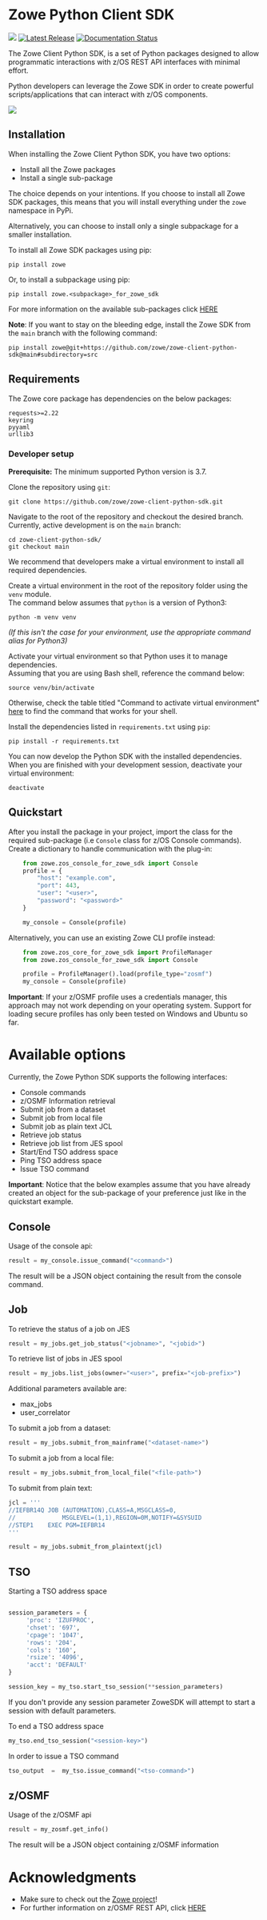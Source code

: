 # Zowe Python Client SDK

![](https://img.shields.io/badge/license-EPL--2.0-blue) [![Latest Release](https://img.shields.io/github/v/release/zowe/zowe-client-python-sdk)](https://github.com/zowe/zowe-client-python-sdk/releases/latest) [![Documentation Status](https://readthedocs.org/projects/zowe-client-python-sdk/badge/?version=latest)](https://zowe-client-python-sdk.readthedocs.io/en/latest/index.html)

The Zowe Client Python SDK, is a set of Python packages designed to allow programmatic 
interactions with z/OS REST API interfaces with minimal effort.

Python developers can leverage the Zowe SDK in order to create powerful scripts/applications
that can interact with z/OS components.

![](./img/zowesdk.gif)

## Installation

When installing the Zowe Client Python SDK, you have two options:

- Install all the Zowe packages
- Install a single sub-package

The choice depends on your intentions. If you choose to install all Zowe SDK packages,
this means that you will install everything under the `zowe` namespace in PyPi. 

Alternatively, you can choose to install only a single subpackage for a smaller installation.


To install all Zowe SDK packages using pip:

```
pip install zowe
```

Or, to install a subpackage using pip:

```
pip install zowe.<subpackage>_for_zowe_sdk
```

For more information on the available sub-packages click [HERE](https://zowe-client-python-sdk.readthedocs.io/en/latest/packages/packages.html)

**Note**: If you want to stay on the bleeding edge, install the Zowe SDK from the `main` branch with the following command:

```
pip install zowe@git+https://github.com/zowe/zowe-client-python-sdk@main#subdirectory=src
```

## Requirements

The Zowe core package has dependencies on the below packages: 

```
requests>=2.22
keyring
pyyaml
urllib3
```

### Developer setup

**Prerequisite:** The minimum supported Python version is 3.7.

Clone the repository using `git`:

```
git clone https://github.com/zowe/zowe-client-python-sdk.git
```

Navigate to the root of the repository and checkout the desired branch. Currently, active development is on the `main` branch:

```
cd zowe-client-python-sdk/
git checkout main
```

We recommend that developers make a virtual environment to install all required dependencies.  

Create a virtual environment in the root of the repository folder using the `venv` module.  
The command below assumes that `python` is a version of Python3:

```
python -m venv venv
```

_(If this isn't the case for your environment, use the appropriate command alias for Python3)_

Activate your virtual environment so that Python uses it to manage dependencies.  
Assuming that you are using Bash shell, reference the command below:

```
source venv/bin/activate
```

Otherwise, check the table titled "Command to activate virtual environment" [here](https://docs.python.org/3/library/venv.html#how-venvs-work) to find the command that works for your shell.

Install the dependencies listed in `requirements.txt` using `pip`:

```
pip install -r requirements.txt
```

You can now develop the Python SDK with the installed dependencies.  
When you are finished with your development session, deactivate your virtual environment:

```
deactivate
```

## Quickstart


After you install the package in your project, import the class for the required sub-package (i.e `Console` class for z/OS Console commands). 
Create a dictionary to handle communication with the plug-in:


```python
    from zowe.zos_console_for_zowe_sdk import Console
    profile = {
        "host": "example.com",
        "port": 443,
        "user": "<user>",
        "password": "<password>"
    }

    my_console = Console(profile)
```

Alternatively, you can use an existing Zowe CLI profile instead:

```python
    from zowe.zos_core_for_zowe_sdk import ProfileManager
    from zowe.zos_console_for_zowe_sdk import Console

    profile = ProfileManager().load(profile_type="zosmf")
    my_console = Console(profile)
```

**Important**: If your z/OSMF profile uses a credentials manager, this approach may not work depending on your operating system. Support for loading secure profiles has only been tested on Windows and Ubuntu so far.


# Available options

Currently, the Zowe Python SDK supports the following interfaces:

* Console commands
* z/OSMF Information retrieval
* Submit job from a dataset
* Submit job from local file
* Submit job as plain text JCL
* Retrieve job status
* Retrieve job list from JES spool
* Start/End TSO address space
* Ping TSO address space
* Issue TSO command

**Important**: Notice that the below examples assume that you have already created 
an object for the sub-package of your preference just like in the quickstart example.

## Console

Usage of the console api:
```python
result = my_console.issue_command("<command>")
```
The result will be a JSON object containing the result from the console command.

## Job

To retrieve the status of a job on JES
```python
result = my_jobs.get_job_status("<jobname>", "<jobid>")
```

To retrieve list of jobs in JES spool
```python
result = my_jobs.list_jobs(owner="<user>", prefix="<job-prefix>")
```
Additional parameters available are:

* max_jobs
* user_correlator

To submit a job from a dataset:
```python
result = my_jobs.submit_from_mainframe("<dataset-name>")
```

To submit a job from a local file:
```python
result = my_jobs.submit_from_local_file("<file-path>")
```

To submit from plain text:
```python
jcl = '''
//IEFBR14Q JOB (AUTOMATION),CLASS=A,MSGCLASS=0,
//             MSGLEVEL=(1,1),REGION=0M,NOTIFY=&SYSUID
//STEP1    EXEC PGM=IEFBR14
'''

result = my_jobs.submit_from_plaintext(jcl)

```

## TSO

Starting a TSO address space
```python

session_parameters = {
     'proc': 'IZUFPROC',
     'chset': '697',
     'cpage': '1047',
     'rows': '204',
     'cols': '160',
     'rsize': '4096',
     'acct': 'DEFAULT'
}

session_key = my_tso.start_tso_session(**session_parameters)
```
If you don't provide any session parameter ZoweSDK will attempt to start a session with default parameters.

To end a TSO address space
```python
my_tso.end_tso_session("<session-key>")
```

In order to issue a TSO command
```python
tso_output  =  my_tso.issue_command("<tso-command>")
```

## z/OSMF
Usage of the z/OSMF api
```python
result = my_zosmf.get_info()
```
The result will be a JSON object containing z/OSMF information


# Acknowledgments

* Make sure to check out the [Zowe project](https://github.com/zowe)!
* For further information on z/OSMF REST API, click [HERE](https://www.ibm.com/support/knowledgecenter/SSLTBW_2.1.0/com.ibm.zos.v2r1.izua700/IZUHPINFO_RESTServices.htm)

